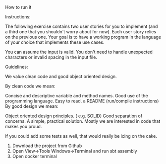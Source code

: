 How to run it

Instructions:

The following exercise contains two user stories for you to implement (and a third one that you shouldn't worry about for now). Each user story relies on the previous one. Your goal is to have a working program in the language of your choice that implements these use cases.

You can assume the input is valid. You don't need to handle unexpected characters or invalid spacing in the input file.

Guidelines:

We value clean code and good object oriented design.

By clean code we mean:

Concise and descriptive variable and method names.
Good use of the programming language.
Easy to read.
a README (run/compile instructions)
By good design we mean:

Object oriented design principles. ( e.g. SOLID)
Good separation of concerns.
A simple, practical solution.
Mostly we are interested in code that makes you proud.

If you could add some tests as well, that would really be icing on the cake.

1. Download the project from Github
2. Open View->Tools Windows->Terminal and run sbt assembly
3. Open docker terminal
